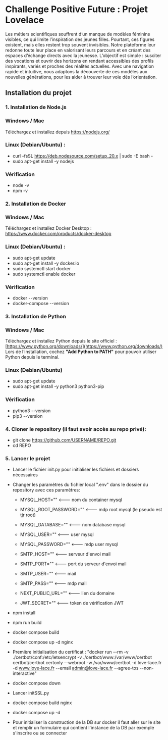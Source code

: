 # Challenge Positive Future : Projet Lovelace

Les métiers scientifiques souffrent d’un manque de modèles féminins visibles, ce qui limite l’inspiration des jeunes filles. Pourtant, ces figures existent, mais elles restent trop souvent invisibles. Notre plateforme leur redonne toute leur place en valorisant leurs parcours et en créant des espaces d’échange directs avec la jeunesse. L’objectif est simple : susciter des vocations et ouvrir des horizons en rendant accessibles des profils inspirants, variés et proches des réalités actuelles. Avec une navigation rapide et intuitive, nous adaptons la découverte de ces modèles aux nouvelles générations, pour les aider à trouver leur voie dès l’orientation.

## Installation du projet

### 1. Installation de Node.js

### Windows / Mac 
Téléchargez et installez depuis https://nodejs.org/

### Linux (Debian/Ubuntu) :
- curl -fsSL https://deb.nodesource.com/setup_20.x | sudo -E bash -
- sudo apt-get install -y nodejs

### Vérification
- node -v
- npm -v

### 2. Installation de Docker

### Windows / Mac 
Téléchargez et installez Docker Desktop : https://www.docker.com/products/docker-desktop

### Linux (Debian/Ubuntu) :
- sudo apt-get update
- sudo apt-get install -y docker.io
- sudo systemctl start docker
- sudo systemctl enable docker
 
### Vérification
- docker --version
- docker-compose --version

### 3. Installation de Python

### Windows / Mac
Téléchargez et installez Python depuis le site officiel : [https://www.python.org/downloads/](https://www.python.org/downloads/)  
Lors de l’installation, cochez **"Add Python to PATH"** pour pouvoir utiliser Python depuis le terminal.

### Linux (Debian/Ubuntu)
- sudo apt-get update
- sudo apt-get install -y python3 python3-pip

### Vérification
- python3 --version
- pip3 --version

### 4. Cloner le repository (il faut avoir accès au repo privé):
- git clone https://github.com/USERNAME/REPO.git
- cd REPO

### 5. Lancer le projet
- Lancer le fichier init.py pour initialiser les fichiers et dossiers nécessaires

- Changer les paramètres du fichier local ".env" dans le dossier du repository avec ces paramètres:
    - MYSQL_HOST=""               <--- nom du container mysql
    - MYSQL_ROOT_PASSWORD=""      <--- mdp root mysql (le pseudo est tjr root)
    - MYSQL_DATABASE=""           <--- nom database mysql
    - MYSQL_USER=""               <--- user mysql
    - MYSQL_PASSWORD=""           <--- mdp user mysql

    - SMTP_HOST=""                <--- serveur d'envoi mail
    - SMTP_PORT=""                <--- port du serveur d'envoi mail
    - SMTP_USER=""                <--- mail
    - SMTP_PASS=""                <--- mdp mail
    - NEXT_PUBLIC_URL=""          <--- lien du domaine 

    - JWT_SECRET=""               <--- token de vérification JWT 

- npm install
- npm run build
- docker compose build
- docker compose up -d nginx
- Première initialisation du certificat : "docker run --rm -v ./certbot/conf:/etc/letsencrypt -v ./certbot/www:/var/www/certbot certbot/certbot certonly --webroot -w /var/www/certbot -d love-lace.fr -d www.love-lace.fr --email admin@love-lace.fr --agree-tos --non-interactive"
- docker compose down
- Lancer initSSL.py
- docker compose build nginx
- docker compose up -d
- Pour initialiser la construction de la DB sur docker il faut aller sur le site et remplir un formulaire qui contient l'instance de la DB par exemple s'inscrire ou se connecter


